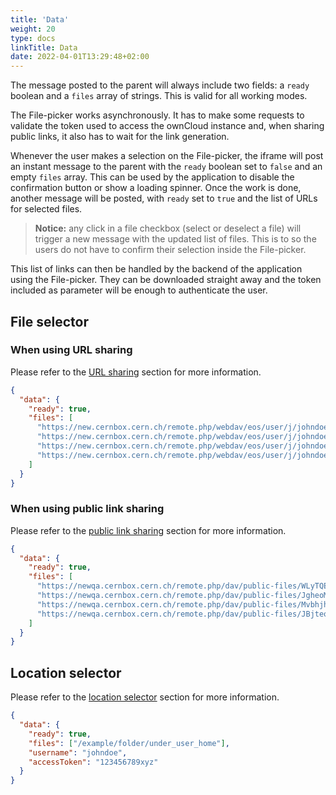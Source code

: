 ```yaml
---
title: 'Data'
weight: 20
type: docs
linkTitle: Data
date: 2022-04-01T13:29:48+02:00
---
```


The message posted to the parent will always include two fields: a `ready`
boolean and a `files` array of strings. This is valid for all working modes.

The File-picker works asynchronously. It has to make some requests to validate
the token used to access the ownCloud instance and, when sharing public links,
it also has to wait for the link generation.

Whenever the user makes a selection on the File-picker, the iframe will post an
instant message to the parent with the `ready` boolean set to `false` and an
empty `files` array. This can be used by the application to disable the
confirmation button or show a loading spinner. Once the work is done, another
message will be posted, with `ready` set to `true` and the list of URLs for
selected files.

> **Notice:** any click in a file checkbox (select or deselect a file) will
> trigger a new message with the updated list of files. This is to so the users
> do not have to confirm their selection inside the File-picker.

This list of links can then be handled by the backend of the application using
the File-picker. They can be downloaded straight away and the token included as
parameter will be enough to authenticate the user.

## File selector

### When using URL sharing

Please refer to the [URL sharing](../embedding#url-sharing) section for more
information.

```json
{
  "data": {
    "ready": true,
    "files": [
      "https://new.cernbox.cern.ch/remote.php/webdav/eos/user/j/johndoe/document_1.docx?access_token=123456789xyz",
      "https://new.cernbox.cern.ch/remote.php/webdav/eos/user/j/johndoe/document_2.docx?access_token=123456789xyz",
      "https://new.cernbox.cern.ch/remote.php/webdav/eos/user/j/johndoe/document_3.docx?access_token=123456789xyz",
      "https://new.cernbox.cern.ch/remote.php/webdav/eos/user/j/johndoe/document_4.docx?access_token=123456789xyz"
    ]
  }
}
```

### When using public link sharing

Please refer to the [public link sharing](../embedding#public-link-sharing)
section for more information.

```json
{
  "data": {
    "ready": true,
    "files": [
      "https://newqa.cernbox.cern.ch/remote.php/dav/public-files/WLyTQEmXHJVlQdO/document_1.docx",
      "https://newqa.cernbox.cern.ch/remote.php/dav/public-files/JgheoMVYenmfLGq/document_2.docx",
      "https://newqa.cernbox.cern.ch/remote.php/dav/public-files/MvbhjhEJgjHassK/document_3.docx",
      "https://newqa.cernbox.cern.ch/remote.php/dav/public-files/JBjteoIJgMJEQtz/document_4.docx"
    ]
  }
}
```

## Location selector

Please refer to the [location selector](../embedding#location-selector)
section for more information.

```json
{
  "data": {
    "ready": true,
    "files": ["/example/folder/under_user_home"],
    "username": "johndoe",
    "accessToken": "123456789xyz"
  }
}
```

